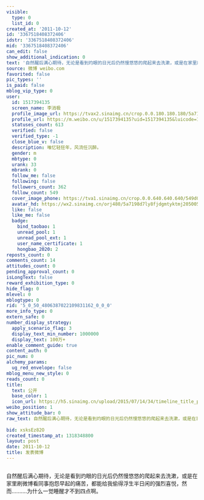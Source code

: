 ```yaml
---
visible:
  type: 0
  list_id: 0
created_at: '2011-10-12'
id: '3367518408372406'
idstr: '3367518408372406'
mid: '3367518408372406'
can_edit: false
show_additional_indication: 0
text: '自然醒后满心期待，无论是看到灼眼的日光后仍然慢悠悠的爬起来去洗漱，或是在家里刷微博看同事抱怨早起的痛苦，都能给我偷得浮生半日闲的强烈喜悦，然而..........为什么一觉睡醒才不到四点啊。 '
source: 微博 weibo.com
favorited: false
pic_types: ''
is_paid: false
mblog_vip_type: 0
user:
  id: 1517394135
  screen_name: 李消极
  profile_image_url: https://tvax2.sinaimg.cn/crop.0.0.180.180.180/5a7198d7ly8fjdgmtyktmj20500500so.jpg?KID=imgbed,tva&Expires=1606399870&ssig=PELXGiQEZg
  profile_url: https://m.weibo.cn/u/1517394135?uid=1517394135&luicode=10000011&lfid=2304131517394135_-_WEIBO_SECOND_PROFILE_WEIBO
  statuses_count: 613
  verified: false
  verified_type: -1
  close_blue_v: false
  description: 唯忆轻狂年，风流任沉醉。
  gender: m
  mbtype: 0
  urank: 33
  mbrank: 0
  follow_me: false
  following: false
  followers_count: 362
  follow_count: 549
  cover_image_phone: https://tva1.sinaimg.cn/crop.0.0.640.640.640/549d0121tw1egm1kjly3jj20hs0hsq4f.jpg
  avatar_hd: https://wx2.sinaimg.cn/orj480/5a7198d7ly8fjdgmtyktmj20500500so.jpg
  like: false
  like_me: false
  badge:
    bind_taobao: 1
    unread_pool: 1
    unread_pool_ext: 1
    user_name_certificate: 1
    hongbao_2020: 2
reposts_count: 0
comments_count: 14
attitudes_count: 0
pending_approval_count: 0
isLongText: false
reward_exhibition_type: 0
hide_flag: 0
mlevel: 0
mblogtype: 0
rid: '5_0_50_4806387022109831162_0_0_0'
more_info_type: 0
extern_safe: 0
number_display_strategy:
  apply_scenario_flag: 3
  display_text_min_number: 1000000
  display_text: 100万+
enable_comment_guide: true
content_auth: 0
pic_num: 0
alchemy_params:
  ug_red_envelope: false
mblog_menu_new_style: 0
reads_count: 0
title:
  text: 公开
  base_color: 1
  icon_url: https://h5.sinaimg.cn/upload/2015/07/14/34/timeline_title_public_default.png
weibo_position: 1
show_attitude_bar: 0
raw_text: 自然醒后满心期待，无论是看到灼眼的日光后仍然慢悠悠的爬起来去洗漱，或是在家里刷微博看同事抱怨早起的痛苦，都能给我偷得浮生半日闲的强烈喜悦，然而..........为什么一觉睡醒才不到四点啊。
  ​​​
bid: xsksEz82O
created_timestamp_at: 1318348800
layout: post
date: 2011-10-12
title: 发表微博
---
```


![]()

自然醒后满心期待，无论是看到灼眼的日光后仍然慢悠悠的爬起来去洗漱，或是在家里刷微博看同事抱怨早起的痛苦，都能给我偷得浮生半日闲的强烈喜悦，然而..........为什么一觉睡醒才不到四点啊。 

